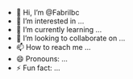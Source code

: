 - 👋 Hi, I’m @Fabrilbc
- 👀 I’m interested in ...
- 🌱 I’m currently learning ...
- 💞️ I’m looking to collaborate on ...
- 📫 How to reach me ...
- 😄 Pronouns: ...
- ⚡ Fun fact: ...

<!---
Fabrilbc/Fabrilbc is a ✨ special ✨ repository because its `README.md` (this file) appears on your GitHub profile.
You can click the Preview link to take a look at your changes.
--->
